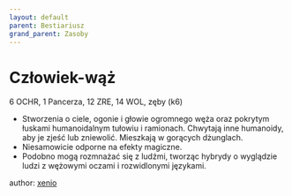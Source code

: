 ```yaml
---
layout: default
parent: Bestiariusz
grand_parent: Zasoby
---
```



# Człowiek-wąż

6 OCHR, 1 Pancerza, 12 ZRE, 14 WOL, zęby (k6)

- Stworzenia o ciele, ogonie i głowie ogromnego węża oraz pokrytym łuskami humanoidalnym tułowiu i ramionach. Chwytają inne humanoidy, aby je zjeść lub zniewolić. Mieszkają w gorących dżunglach.
- Niesamowicie odporne na efekty magiczne.
- Podobno mogą rozmnażać się z ludźmi, tworząc hybrydy o wyglądzie ludzi z wężowymi oczami i rozwidlonymi językami.

author: [xenio](https://xenioinabottle.blogspot.com)
